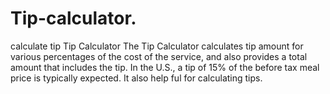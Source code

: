 # Tip-calculator.
calculate tip
Tip Calculator The Tip Calculator calculates tip amount for various percentages of the cost of the service, 
and also provides a total amount that includes the tip.
In the U.S., a tip of 15% of the before tax meal price is typically expected.
It also help ful for calculating tips.
